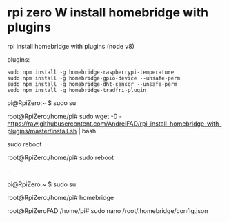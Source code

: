# rpi zero W install homebridge with plugins
rpi install homebridge with plugins (node v8)

plugins:

    sudo npm install -g homebridge-raspberrypi-temperature
    sudo npm install -g homebridge-gpio-device --unsafe-perm
    sudo npm install -g homebridge-dht-sensor --unsafe-perm
    sudo npm install -g homebridge-tradfri-plugin



pi@RpiZero:~ $ sudo su

root@RpiZero:/home/pi# sudo wget -0 - https://raw.githubusercontent.com/AndreiFAD/rpi_install_homebridge_with_plugins/master/install.sh | bash

sudo reboot

root@RpiZero:/home/pi# sudo reboot

..

pi@RpiZero:~ $ sudo su

root@RpiZero:/home/pi# homebridge

root@RpiZeroFAD:/home/pi# sudo nano /root/.homebridge/config.json


